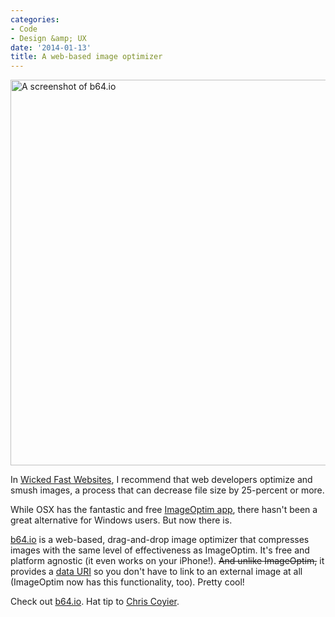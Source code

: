 ```yaml
---
categories:
- Code
- Design &amp; UX
date: '2014-01-13'
title: A web-based image optimizer
---
```


<img src="https://gomakethings.com/wp-content/uploads/2014/01/b64.jpg" alt="A screenshot of b64.io" width="790" height="617" class="alignnone size-full wp-image-5183" />

In <a href="https://gomakethings.com/wicked-fast-websites/">Wicked Fast Websites</a>, I recommend that web developers optimize and smush images, a process that can decrease file size by 25-percent or more.

While OSX has the fantastic and free <a href="http://imageoptim.com/">ImageOptim app</a>, there hasn't been a great alternative for Windows users. But now there is.

<a href="http://b64.io/">b64.io</a> is a web-based, drag-and-drop image optimizer that compresses images with the same level of effectiveness as ImageOptim. It's free and platform agnostic (it even works on your iPhone!). <del>And unlike ImageOptim,</del> it provides a <a href="http://css-tricks.com/data-uris/">data URI</a> so you don't have to link to an external image at all (ImageOptim now has this functionality, too). Pretty cool!

Check out <a href="http://b64.io/">b64.io</a>. Hat tip to <a href="https://twitter.com/chriscoyier/status/422806037163298816">Chris Coyier</a>.